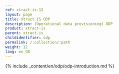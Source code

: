```yaml
---
ref: xtract-is-12
layout: page
title: Xtract IS ODP
description: (Operational data provisioning) ODP
product: xtract-is
parent: xtract-is
childidentifier: odp
permalink: /:collection/:path
weight: 12
lang: en_GB
---
```


{% include _content/en/odp/odp-introduction.md %} 

